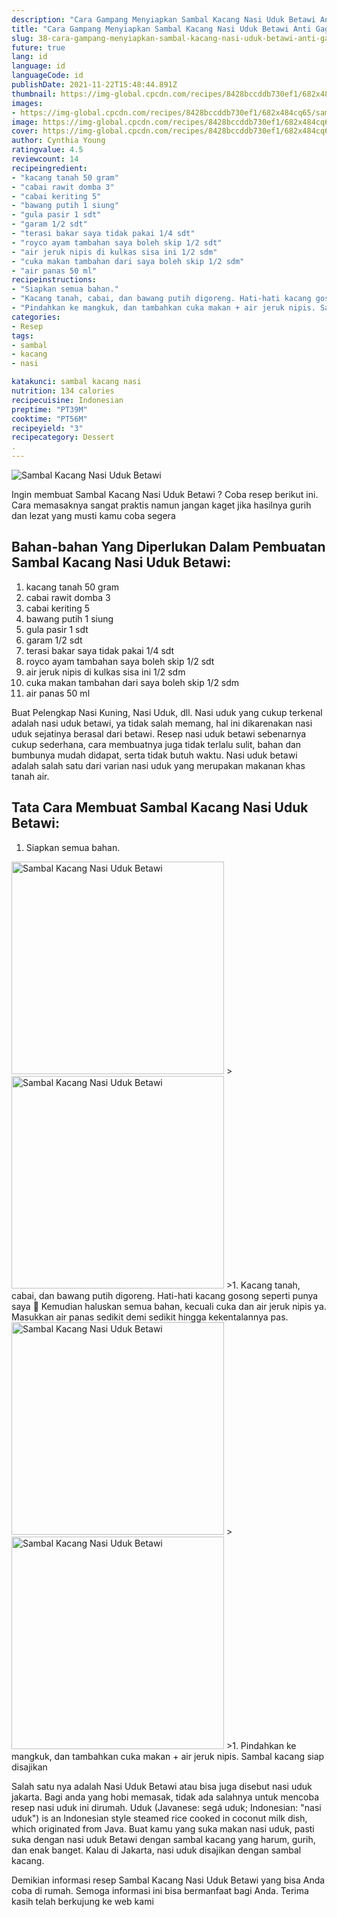 ```yaml
---
description: "Cara Gampang Menyiapkan Sambal Kacang Nasi Uduk Betawi Anti Gagal"
title: "Cara Gampang Menyiapkan Sambal Kacang Nasi Uduk Betawi Anti Gagal"
slug: 38-cara-gampang-menyiapkan-sambal-kacang-nasi-uduk-betawi-anti-gagal
future: true
lang: id
language: id
languageCode: id
publishDate: 2021-11-22T15:48:44.891Z 
thumbnail: https://img-global.cpcdn.com/recipes/8428bccddb730ef1/682x484cq65/sambal-kacang-nasi-uduk-betawi-foto-resep-utama.png
images:
- https://img-global.cpcdn.com/recipes/8428bccddb730ef1/682x484cq65/sambal-kacang-nasi-uduk-betawi-foto-resep-utama.png
image: https://img-global.cpcdn.com/recipes/8428bccddb730ef1/682x484cq65/sambal-kacang-nasi-uduk-betawi-foto-resep-utama.png
cover: https://img-global.cpcdn.com/recipes/8428bccddb730ef1/682x484cq65/sambal-kacang-nasi-uduk-betawi-foto-resep-utama.png
author: Cynthia Young
ratingvalue: 4.5
reviewcount: 14
recipeingredient:
- "kacang tanah 50 gram"
- "cabai rawit domba 3"
- "cabai keriting 5"
- "bawang putih 1 siung"
- "gula pasir 1 sdt"
- "garam 1/2 sdt"
- "terasi bakar saya tidak pakai 1/4 sdt"
- "royco ayam tambahan saya boleh skip 1/2 sdt"
- "air jeruk nipis di kulkas sisa ini 1/2 sdm"
- "cuka makan tambahan dari saya boleh skip 1/2 sdm"
- "air panas 50 ml"
recipeinstructions:
- "Siapkan semua bahan."
- "Kacang tanah, cabai, dan bawang putih digoreng. Hati-hati kacang gosong seperti punya saya 🤭 Kemudian haluskan semua bahan, kecuali cuka dan air jeruk nipis ya. Masukkan air panas sedikit demi sedikit hingga kekentalannya pas."
- "Pindahkan ke mangkuk, dan tambahkan cuka makan + air jeruk nipis. Sambal kacang siap disajikan"
categories:
- Resep
tags:
- sambal
- kacang
- nasi

katakunci: sambal kacang nasi 
nutrition: 134 calories
recipecuisine: Indonesian
preptime: "PT39M"
cooktime: "PT56M"
recipeyield: "3"
recipecategory: Dessert
. 
---
```



![Sambal Kacang Nasi Uduk Betawi](https://img-global.cpcdn.com/recipes/8428bccddb730ef1/682x484cq65/sambal-kacang-nasi-uduk-betawi-foto-resep-utama.png)

Ingin membuat Sambal Kacang Nasi Uduk Betawi ? Coba resep berikut ini. Cara memasaknya sangat praktis namun jangan kaget jika hasilnya gurih dan lezat yang musti kamu coba segera

<!--inarticleads1-->

## Bahan-bahan Yang Diperlukan Dalam Pembuatan Sambal Kacang Nasi Uduk Betawi:

1. kacang tanah 50 gram
1. cabai rawit domba 3
1. cabai keriting 5
1. bawang putih 1 siung
1. gula pasir 1 sdt
1. garam 1/2 sdt
1. terasi bakar saya tidak pakai 1/4 sdt
1. royco ayam tambahan saya boleh skip 1/2 sdt
1. air jeruk nipis di kulkas sisa ini 1/2 sdm
1. cuka makan tambahan dari saya boleh skip 1/2 sdm
1. air panas 50 ml

Buat Pelengkap Nasi Kuning, Nasi Uduk, dll. Nasi uduk yang cukup terkenal adalah nasi uduk betawi, ya tidak salah memang, hal ini dikarenakan nasi uduk sejatinya berasal dari betawi. Resep nasi uduk betawi sebenarnya cukup sederhana, cara membuatnya juga tidak terlalu sulit, bahan dan bumbunya mudah didapat, serta tidak butuh waktu. Nasi uduk betawi adalah salah satu dari varian nasi uduk yang merupakan makanan khas tanah air. 

<!--inarticleads2-->

## Tata Cara Membuat Sambal Kacang Nasi Uduk Betawi:

1. Siapkan semua bahan.
<img class="lazyload" data-src="https://img-global.cpcdn.com/steps/6dddf260a274168e/160x128cq70/sambal-kacang-nasi-uduk-betawi-langkah-memasak-1-foto.png" alt="Sambal Kacang Nasi Uduk Betawi" width="340" height="340">
><img class="lazyload" data-src="https://img-global.cpcdn.com/steps/29d48f2363ad9b85/160x128cq70/sambal-kacang-nasi-uduk-betawi-langkah-memasak-1-foto.png" alt="Sambal Kacang Nasi Uduk Betawi" width="340" height="340">
>1. Kacang tanah, cabai, dan bawang putih digoreng. Hati-hati kacang gosong seperti punya saya 🤭 Kemudian haluskan semua bahan, kecuali cuka dan air jeruk nipis ya. Masukkan air panas sedikit demi sedikit hingga kekentalannya pas.
<img class="lazyload" data-src="https://img-global.cpcdn.com/steps/54d8d88188cd8fbe/160x128cq70/sambal-kacang-nasi-uduk-betawi-langkah-memasak-2-foto.png" alt="Sambal Kacang Nasi Uduk Betawi" width="340" height="340">
><img class="lazyload" data-src="https://img-global.cpcdn.com/steps/7efdb94c8ba2f399/160x128cq70/sambal-kacang-nasi-uduk-betawi-langkah-memasak-2-foto.png" alt="Sambal Kacang Nasi Uduk Betawi" width="340" height="340">
>1. Pindahkan ke mangkuk, dan tambahkan cuka makan + air jeruk nipis. Sambal kacang siap disajikan


Salah satu nya adalah Nasi Uduk Betawi atau bisa juga disebut nasi uduk jakarta. Bagi anda yang hobi memasak, tidak ada salahnya untuk mencoba resep nasi uduk ini dirumah. Uduk (Javanese: segá uduk; Indonesian: &#34;nasi uduk&#34;) is an Indonesian style steamed rice cooked in coconut milk dish, which originated from Java. Buat kamu yang suka makan nasi uduk, pasti suka dengan nasi uduk Betawi dengan sambal kacang yang harum, gurih, dan enak banget. Kalau di Jakarta, nasi uduk disajikan dengan sambal kacang. 

Demikian informasi  resep Sambal Kacang Nasi Uduk Betawi   yang bisa Anda coba di rumah. Semoga informasi ini bisa bermanfaat bagi Anda. Terima kasih telah berkujung ke web kami
